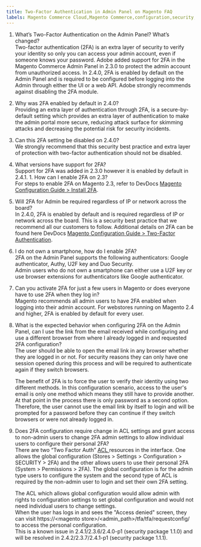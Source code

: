 ```yaml
---
title: Two-Factor Authentication in Admin Panel on Magento FAQ
labels: Magento Commerce Cloud,Magento Commerce,configuration,security,admin,authentication,attack,FAQ,browser,ACL,2.3.0,2.4.0,2.3.6,2.4.1,2.4.0-p1,2.4.1-p1,two factor authentication
---
```


1. What’s Two-Factor Authentication on the Admin Panel? What’s changed?  
    Two-factor authentication (2FA) is an extra layer of security to verify your identity so only you can access your admin account, even if someone knows your password. Adobe added support for 2FA in the Magento Commerce Admin Panel in 2.3.0 to protect the admin account from unauthorized access. In 2.4.0, 2FA is enabled by default on the Admin Panel and is required to be configured before logging into the Admin through either the UI or a web API. Adobe strongly recommends against disabling the 2FA module.  
      
    
1. Why was 2FA enabled by default in 2.4.0?  
    Providing an extra layer of authentication through 2FA, is a secure-by-default setting which provides an extra layer of authentication to make the admin portal more secure, reducing attack surface for skimming attacks and decreasing the potential risk for security incidents.  
      
    
1. Can this 2FA setting be disabled on 2.4.0?  
    We strongly recommend that this security best practice and extra layer of protection with two-factor authentication should not be disabled.  
      
    
1. What versions have support for 2FA?  
    Support for 2FA was added in 2.3.0 however it is enabled by default in 2.4.1. 1. How can I enable 2FA on 2.3?  
    For steps to enable 2FA on Magento 2.3, refer to DevDocs [Magento Configuration Guide > Install 2FA](https://devdocs.magento.com/guides/v2.3/security/two-factor-authentication.html#install-2fa).  
      
    
1. Will 2FA for Admin be required regardless of IP or network across the board?  
    In 2.4.0, 2FA is enabled by default and is required regardless of IP or network across the board. This is a security best practice that we recommend all our customers to follow. Additional details on 2FA can be found here DevDocs [Magento Configuration Guide > Two-Factor Authentication](https://devdocs.magento.com/guides/v2.4/security/two-factor-authentication.html).  
      
    
1. I do not own a smartphone, how do I enable 2FA?  
    2FA on the Admin Panel supports the following authenticators: Google authenticator, Authy, U2F key and Duo Security.  
    Admin users who do not own a smartphone can either use a U2F key or use browser extensions for authenticators like Google authenticator.  
      
    
1. Can you activate 2FA for just a few users in Magento or does everyone have to use 2FA when they log in?  
    Magento recommends all admin users to have 2FA enabled when logging into their admin account. For webstores running on Magento 2.4 and higher, 2FA is enabled by default for every user.  
      
    
1. What is the expected behavior when configuring 2FA on the Admin Panel, can I use the link from the email received while configuring and use a different browser from where I already logged in and requested 2FA configuration?  
    The user should be able to open the email link in any browser whether they are logged in or not. For security reasons they can only have one session opened during this process and will be required to authenticate again if they switch browsers.  
      
    The benefit of 2FA is to force the user to verify their identity using two different methods. In this configuration scenario, access to the user's email is only one method which means they still have to provide another. At that point in the process there is only password as a second option. Therefore, the user cannot use the email link by itself to login and will be prompted for a password before they can continue if they switch browsers or were not already logged in.  
      
    
1. Does 2FA configuration require change in ACL settings and grant access to non-admin users to change 2FA admin settings to allow individual users to configure their personal 2FA?  
    There are two “Two Factor Auth” [ACL ](https://devdocs.magento.com/guides/v2.4/ext-best-practices/tutorials/create-access-control-list-rule.html)resources in the interface. One allows the global configuration (Stores > Settings > Configuration > SECURITY > 2FA) and the other allows users to use their personal 2FA (System > Permissions > 2FA). The global configuration is for the admin type users to configure the system and the second type of ACL is required by the non-admin user to login and set their own 2FA setting.  
      
    The ACL which allows global configuration would allow admin with rights to configuration settings to set global configuration and would not need individual users to change settings.  
    When the user has logs in and sees the "Access denied" screen, they can visit https://&lt;magento store>/&lt;admin\_path>/tfa/tfa/requestconfig/ to access the personal configuration.   
    This is a known issue in 2.4.1/2.3.6/2.4.0-p1 (security package 1.1.0) and will be resolved in 2.4.2/2.3.7/2.4.1-p1 (security package 1.1.1).